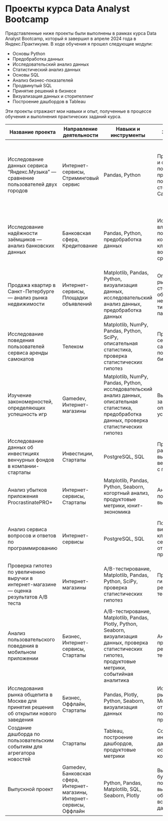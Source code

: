 # Проекты курса Data Analyst Bootcamp

Представленные ниже проекты были выполнены в рамках курса Data Analyst Bootcamp, который я завершил в апреле 2024 года в Яндекс.Практикуме. В ходе обучения я прошел следующие модули:

- Основы Python
- Предобработка данных
- Исследовательский анализ данных
- Статистический анализ данных
- Основы SQL
- Анализ бизнес-показателей
- Продвинутый SQL
- Принятие решений в бизнесе
- Визуализация данных и сторителлинг
- Построение дашбордов в Tableau

Эти проекты отражают мои навыки и опыт, полученные в процессе обучения и выполнения практических заданий курса.

| Название проекта | Направление деятельности | Навыки и инструменты | Задачи проекта | Описание проекта | Ключевые слова проекта | Ключевые слова |
|------------------|--------------------------|----------------------|----------------|------------------|------------------------|----------------|
| Исследование данных сервиса “Яндекс.Музыка” — сравнение пользователей двух городов | Интернет-сервисы, Стриминговый сервис | Pandas, Python | Проверить данные и сравнить поведение и предпочтения пользователей двух столиц — Москвы и Санкт-Петербурга | На реальных данных Яндекс.Музыки c помощью библиотеки Pandas и её возможностей проверить данные и сравнить поведение и предпочтения пользователей двух столиц — Москвы и Санкт-Петербурга. | Обработка данных, дубликаты, пропуски, логическая индексация, группировка, сортировка | Аналитика данных, поведение пользователей, сравнение городов |
| Исследование надёжности заёмщиков — анализ банковских данных | Банковская сфера, Кредитование | Pandas, Python, предобработка данных | Исследовать, влияет ли семейное положение и количество детей клиента на факт возврата кредита в срок | Исследовать, влияет ли семейное положение и количество детей клиента на факт возврата кредита в срок, на основе данных кредитного отдела банка. | Обработка данных, дубликаты, пропуски, категоризация, декомпозиция | Надежность заемщиков, анализ данных, банки |
| Продажа квартир в Санкт-Петербурге — анализ рынка недвижимости | Интернет-сервисы, Площадки объявлений | Matplotlib, Pandas, Python, визуализация данных, исследовательский анализ данных, предобработка данных | Определить рыночную стоимость объектов недвижимости и типичные параметры квартир | Определить рыночную стоимость объектов недвижимости и типичные параметры квартир с использованием данных сервиса Яндекс.Недвижимость. | Обработка данных, histogram, boxplot, scattermatrix, категоризация, scatterplot | Недвижимость, рынок жилья, анализ данных |
| Исследование поведения пользователей сервиса аренды самокатов | Телеком | Matplotlib, NumPy, Pandas, Python, SciPy, описательная статистика, проверка статистических гипотез | Проверка гипотез сервиса аренды самокатов для помощи в росте бизнеса | Проверка гипотез сервиса аренды самокатов для помощи в росте бизнеса | Обработка данных, histogram, boxplot, статистический тест, критерий Стьюдента | Аренда самокатов, проверка гипотез, анализ данных |
| Изучение закономерностей, определяющих успешность игр | Gamedev, Интернет-магазины | Matplotlib, NumPy, Pandas, Python, исследовательский анализ данных, описательная статистика, предобработка данных, проверка статистических гипотез | Выявить закономерности, определяющие успешность игр | Выявление закономерностей, определяющих успешность игр, с использованием исторических данных о продажах, оценок пользователей и экспертов. | Обработка данных, histogram, boxplot, статистический тест, критерий Стьюдента, piechart | Успешность игр, анализ данных, геймдев |
| Исследование данных об инвестициях венчурных фондов в компании-стартапы | Инвестиции, Стартапы | PostgreSQL, SQL | Произведение различных выгрузок данных венчурных фондов с помощью SQL | Произведение различных выгрузок данных венчурных фондов с помощью SQL | Обработка данных, выгрузка данных, SQL | Венчурные фонды, стартапы, SQL |
| Анализ убытков приложения ProcrastinatePRO+ | Интернет-сервисы, Стартапы | Matplotlib, Pandas, Python, Seaborn, когортный анализ, продуктовые метрики, юнит-экономика | Анализ убытков и помощь компании в выходе на прибыль | Анализ убытков и помощь компании в выходе на прибыль для развлекательного приложения ProcrastinatePRO+. | Обработка данных, статистический тест, LTV, CAC, когортный анализ | Убытки, анализ данных, юнит-экономика |
| Анализ сервиса вопросов и ответов по программированию | Интернет-сервисы | PostgreSQL, SQL | Подсчёт и визуализация ключевых метрик сервиса вопросов и ответов по программированию | Подсчёт и визуализация ключевых метрик сервиса вопросов и ответов по программированию с помощью SQL | Обработка данных, выгрузка данных, SQL | Вопросы и ответы, SQL, анализ данных |
| Проверка гипотез по увеличению выручки в интернет-магазине — оценка результатов A/B теста | Интернет-магазины | A/B-тестирование, Matplotlib, Pandas, Python, SciPy, проверка статистических гипотез | Приоритизация гипотез и оценка результатов A/B-теста | Приоритизация гипотез и оценка результатов A/B-теста с использованием данных интернет-магазина. | A/B-тест, статистический тест, фреймворк, RICE, ICE | A/B-тестирование, выручка, анализ данных |
| Анализ пользовательского поведения в мобильном приложении | Бизнес, Интернет-сервисы, Стартапы | A/B-тестирование, Matplotlib, Pandas, Plotly, Python, Seaborn, визуализация данных, проверка статистических гипотез, продуктовые метрики, событийная аналитика | Анализ воронки продаж и оценка результатов A/A/B-тестирования | Анализ воронки продаж и оценка результатов A/A/B-тестирования на основе данных использования мобильного приложения. | A/B-тест, визуализация, статистический тест | Пользовательское поведение, мобильные приложения, воронка продаж |
| Исследования рынка общепита в Москве для принятия решения об открытии нового заведения | Бизнес, Оффлайн, Стартапы | Pandas, Plotly, Python, Seaborn, визуализация данных | Исследование рынка общепита Москвы на основе открытых данных и подготовка презентации | Исследование рынка общепита Москвы на основе открытых данных и подготовка презентации. | Обработка данных, визуализация данных, создание презентаций | Рынок общепита, анализ данных, визуализация |
| Создание дашборда по пользовательским событиям для агрегатора новостей | Стартапы | Tableau, построение дашбордов, продуктовые метрики | Создание интерактивного дашборда на основе данных о конференциях TED | Создание интерактивного дашборда на основе данных о конференциях TED. | Дашборд, визуализация данных, Tableau | Дашборд, анализ данных, визуализация |
| Выпускной проект | Gamedev, Банковская сфера, Интернет-магазины, Интернет-сервисы, Оффлайн | Python, Pandas, Matplotlib, SQL, Seaborn, Plotly | Выполнение буткемп-проекта по одной из выбранных областей на основе всех полученных данных в курсе | Выполнение буткемп-проекта по одной из выбранных областей на основе всех полученных данных в курсе. | Обработка данных, визуализация данных, SQL, A/B-тестирование | Проектный анализ, финальный проект, анализ данных |
